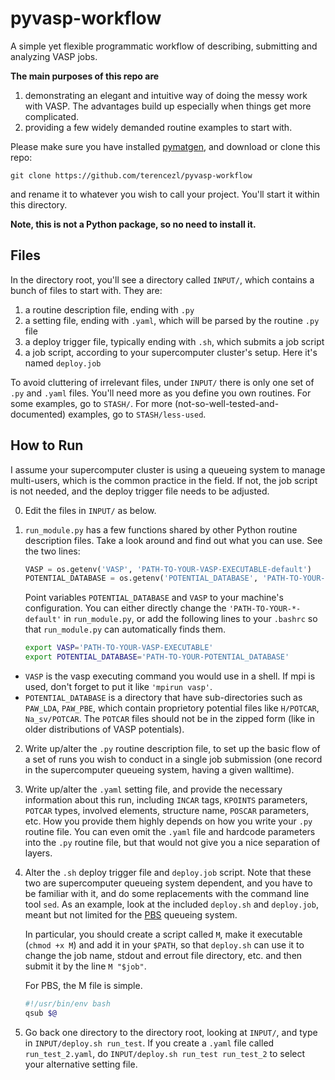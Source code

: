 pyvasp-workflow
===============

A simple yet flexible programmatic workflow of describing, submitting and analyzing VASP jobs.

**The main purposes of this repo are**

1. demonstrating an elegant and intuitive way of doing the messy work with VASP. The advantages build up especially when things get more complicated.
2. providing a few widely demanded routine examples to start with.

Please make sure you have installed [pymatgen](http://pymatgen.org/), and download or clone this repo:

    git clone https://github.com/terencezl/pyvasp-workflow

and rename it to whatever you wish to call your project. You'll start it within this directory.

**Note, this is not a Python package, so no need to install it.**

Files
-----

In the directory root, you'll see a directory called `INPUT/`, which contains a bunch of files to start with. They are:

1. a routine description file, ending with `.py`
2. a setting file, ending with `.yaml`, which will be parsed by the routine `.py` file
3. a deploy trigger file, typically ending with `.sh`, which submits a job script
4. a job script, according to your supercomputer cluster's setup. Here it's named `deploy.job`

To avoid cluttering of irrelevant files, under `INPUT/` there is only one set of `.py` and `.yaml` files. You'll need more as you define you own routines. For some examples, go to `STASH/`. For more (not-so-well-tested-and-documented) examples, go to `STASH/less-used`.

How to Run
----------

I assume your supercomputer cluster is using a queueing system to manage multi-users, which is the common practice in the field. If not, the job script is not needed, and the deploy trigger file needs to be adjusted.

0. Edit the files in `INPUT/` as below.
1. `run_module.py` has a few functions shared by other Python routine description files. Take a look around and find out what you can use. See the two lines:

   ```python
   VASP = os.getenv('VASP', 'PATH-TO-YOUR-VASP-EXECUTABLE-default')
   POTENTIAL_DATABASE = os.getenv('POTENTIAL_DATABASE', 'PATH-TO-YOUR-POTENTIAL_DATABASE-default')
   ```

   Point variables `POTENTIAL_DATABASE` and `VASP` to your machine's configuration. You can either directly change the `'PATH-TO-YOUR-*-default'` in `run_module.py`, or add the following lines to your `.bashrc` so that `run_module.py` can automatically finds them.

   ```bash
   export VASP='PATH-TO-YOUR-VASP-EXECUTABLE'
   export POTENTIAL_DATABASE='PATH-TO-YOUR-POTENTIAL_DATABASE'
   ```

  * `VASP` is the vasp executing command you would use in a shell. If mpi is used, don't forget to put it like `'mpirun vasp'`.
  * `POTENTIAL_DATABASE` is a directory that have sub-directories such as `PAW_LDA`, `PAW_PBE`, which contain proprietory potential files like `H/POTCAR`, `Na_sv/POTCAR`. The `POTCAR` files should not be in the zipped form (like in older distributions of VASP potentials).

2. Write up/alter the `.py` routine description file, to set up the basic flow of a set of runs you wish to conduct in a single job submission (one record in the supercomputer queueing system, having a given walltime).
3. Write up/alter the `.yaml` setting file, and provide the necessary information about this run, including `INCAR` tags, `KPOINTS` parameters, `POTCAR` types, involved elements, structure name, `POSCAR` parameters, etc. How you provide them highly depends on how you write your `.py` routine file. You can even omit the `.yaml` file and hardcode parameters into the `.py` routine file, but that would not give you a nice separation of layers.
4. Alter the `.sh` deploy trigger file and `deploy.job` script. Note that these two are supercomputer queueing system dependent, and you have to be familiar with it, and do some replacements with the command line tool `sed`. As an example, look at the included `deploy.sh` and `deploy.job`, meant but not limited for the [PBS](https://en.wikipedia.org/wiki/Portable_Batch_System) queueing system. 

   In particular, you should create a script called `M`, make it executable (`chmod +x M`) and add it in your `$PATH`, so that `deploy.sh` can use it to change the job name, stdout and errout file directory, etc. and then submit it by the line `M "$job"`.
   
   For PBS, the M file is simple.
   
   ```bash
   #!/usr/bin/env bash
   qsub $@
   ```

5. Go back one directory to the directory root, looking at `INPUT/`, and type in `INPUT/deploy.sh run_test`. If you create a `.yaml` file called `run_test_2.yaml`, do `INPUT/deploy.sh run_test run_test_2` to select your alternative setting file.
